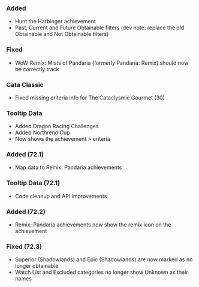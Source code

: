 <p><h3>Added</h3></p>
<ul>
<li>Hunt the Harbinger achievement</li>
<li>Past, Current and Future Obtainable filters (dev note: replace the old Obtainable and Not Obtainable filters)</li>
</ul>
<p><h3>Fixed</h3></p>
<ul>
<li>WoW Remix: Mists of Pandaria (formerly Pandaria: Remix) should now be correctly track</li>
</ul>
<p><h3>Cata Classic</h3></p>
<ul>
<li>Fixed missing criteria info for The Cataclysmic Gourmet (30)</li>
</ul>
<p><h3>Tooltip Data</h3></p>
<ul>
<li>Added Dragon Racing Challenges</li>
<li>Added Northrend Cup</li>
<li>Now shows the achievement &gt; criteria</li>
</ul>
<p><h3>Added (72.1)</h3></p>
<ul>
<li>Map data to Remix: Pandaria achievements</li>
</ul>
<p><h3>Tooltip Data (72.1)</h3></p>
<ul>
<li>Code cleanup and API improvements</li>
</ul>
<p><h3>Added (72.2)</h3></p>
<ul>
<li>Remix: Pandaria achievements now show the remix icon on the achievement</li>
</ul>
<p><h3>Fixed (72.3)</h3></p>
<ul>
<li>Superior (Shadowlands) and Epic (Shadowlands) are now marked as no longer obtainable</li>
<li>Watch List and Excluded categories no longer show Unknown as their names</li>
</ul>